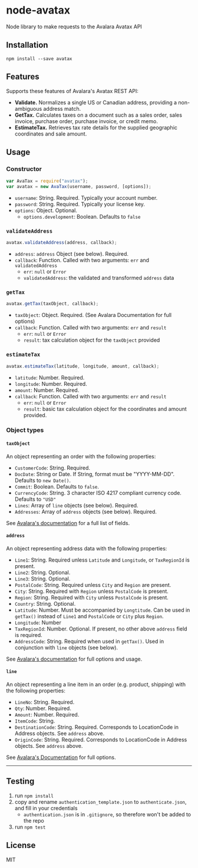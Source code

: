 # node-avatax

Node library to make requests to the Avalara Avatax API

## Installation

```
npm install --save avatax
```

## Features

Supports these features of Avalara's Avatax REST API:

- **Validate.** Normalizes a single US or Canadian address, providing a non-ambiguous address match.
- **GetTax.** Calculates taxes on a document such as a sales order, sales invoice, purchase order, purchase invoice, or credit memo.
- **EstimateTax.** Retrieves tax rate details for the supplied geographic coordinates and sale amount.

## Usage 

### Constructor

```js
var AvaTax = require("avatax");
var avatax = new AvaTax(username, password, [options]);
```

- `username`: String. Required. Typically your account number.
- `password`: String. Required. Typically your license key.
- `options`: Object. Optional.
	- `options.development`: Boolean. Defaults to `false`
	
### `validateAddress`

```js
avatax.validateAddress(address, callback);
```

- `address`: `address` Object (see below). Required.
- `callback`: Function. Called with two arguments: `err` and `validatedAddress`
	- `err`: `null` or `Error`
	- `validatedAddress`: the validated and transformed `address` data

### `getTax`

```js
avatax.getTax(taxObject, callback);
```

- `taxObject`: Object. Required. (See Avalara Documentation for full options)
- `callback`: Function. Called with two arguments: `err` and `result`
	- `err`: `null` or `Error`
	- `result`: tax calculation object for the `taxObject` provided
	
### `estimateTax`

```js
avatax.estimateTax(latitude, longitude, amount, callback);
```

- `latitude`: Number. Required.
- `longitude`: Number. Required.
- `amount`: Number. Required.
- `callback`: Function. Called with two arguments: `err` and `result`
	- `err`: `null` or `Error`
	- `result`: basic tax calculation object for the coordinates and amount provided.

### Object types

#### `taxObject`

An object representing an order with the following properties:

- `CustomerCode`: String. Required.
- `DocDate`: String or Date. If String, format must be "YYYY-MM-DD". Defaults to `new Date()`.
- `Commit`: Boolean. Defaults to `false`.
- `CurrencyCode`: String. 3 character ISO 4217 compliant currency code. Defaults to `"USD"`
- `Lines`: Array of `line` objects (see below). Required.
- `Addresses`: Array of `address` objects (see below). Required.

See [Avalara's documentation](http://developer.avalara.com/wp-content/apireference/master/#gettaxrequest) for a full list of fields.

#### `address`

An object representing address data with the following properties:

- `Line1`: String. Required unless `Latitude` and `Longitude`, or `TaxRegionId` is present.
- `Line2`: String. Optional.
- `Line3`: String. Optional.
- `PostalCode`: String. Required unless `City` and `Region` are present.
- `City`: String. Required with `Region` unless `PostalCode` is present.
- `Region`: String. Required with `City` unless `PostalCode` is present.
- `Country`: String. Optional.
- `Latitude`: Number. Must be accompanied by `Longtitude`. Can be used in `getTax()` instead of `Line1` and `PostalCode` or `City` plus `Region`.
- `Longitude`: Number
- `TaxRegionId`: Number. Optional. If present, no other above `address` field is required.
- `AddressCode`: String. Required when used in `getTax()`. Used in conjunction with `line` objects (see below).

See [Avalara's documentation](http://developer.avalara.com/wp-content/apireference/master/#address) for full options and usage.

#### `line`

An object representing a line item in an order (e.g. product, shipping) with the following properties:

- `LineNo`: String. Required.
- `Qty`: Number. Required.
- `Amount`: Number. Required.
- `ItemCode`: String.
- `DestinationCode`: String. Required. Corresponds to LocationCode in Address objects. See `address` above.
- `OriginCode`: String. Required. Corresponds to LocationCode in Address objects. See `address` above.

See [Avalara's Documentation](http://developer.avalara.com/wp-content/apireference/master/#line) for full options.

---

## Testing

1. run `npm install`
1. copy and rename `authentication_template.json` to `authenticate.json`, and fill in your credentials
	- `authentication.json` is in `.gitignore`, so therefore won't be added to the repo
1. run `npm test`

## License

MIT